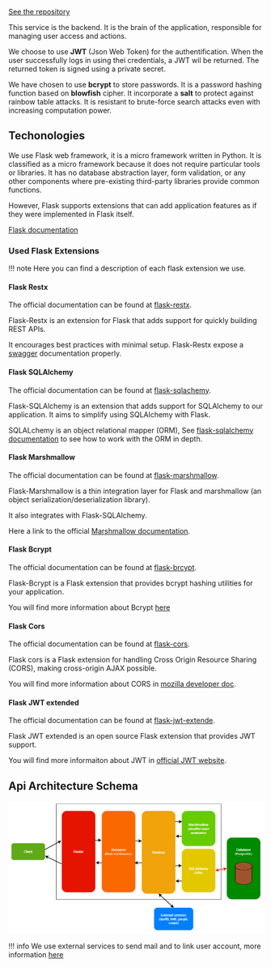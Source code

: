[See the repository](https://github.com/RomainCtl/RecoFinement-api)

This service is the backend. It is the brain of the application, responsible for managing user access and actions.

We choose to use __JWT__ (Json Web Token) for the authentification. When the user successfully logs in using thei credentials, a JWT wil be returned. The returned token is signed using a private secret.

We have chosen to use __bcrypt__ to store passwords. It is a password hashing function based on __blowfish__ cipher. It incorporate a __salt__ to protect against rainbow table attacks. It is resistant to brute-force search attacks even with increasing computation power.

## Techonologies

We use Flask web framework, it is a micro framework written in Python. It is classified as a micro framework because it does not require particular tools or libraries. It has no database abstraction layer, form validation, or any other components where pre-existing third-party libraries provide common functions.

However, Flask supports extensions that can add application features as if they were implemented in Flask itself.

[Flask documentation](https://flask.palletsprojects.com/en/1.1.x/)

### Used Flask Extensions

!!! note
    Here you can find a description of each flask extension we use.

#### Flask Restx

The official documentation can be found at [flask-restx](https://flask-restx.readthedocs.io/en/latest/).

Flask-Restx is an extension for Flask that adds support for quickly building REST APIs.

It encourages best practices with minimal setup. Flask-Restx expose a [swagger](https://swagger.io/) documentation properly.


#### Flask SQLAlchemy

The official documentation can be found at [flask-sqlachemy](https://flask-sqlalchemy.palletsprojects.com/en/2.x/).

Flask-SQLAlchemy is an extension that adds support for SQLAlchemy to our application. It aims to simplify using SQLAlchemy with Flask.

SQLALchemy is an object relational mapper (ORM), See [flask-sqlalchemy documentation](https://docs.sqlalchemy.org/en/latest/) to see how to work with the ORM in depth.


#### Flask Marshmallow

The official documentation can be found at [flask-marshmallow](https://flask-marshmallow.readthedocs.io/en/latest/).

Flask-Marshmallow is a thin integration layer for Flask and marshmallow (an object serialization/deserialization library).

It also integrates with Flask-SQLAlchemy.

Here a link to the official [Marshmallow documentation](https://marshmallow.readthedocs.io/en/latest/).

#### Flask Bcrypt

The official documentation can be found at [flask-brcypt](https://flask-bcrypt.readthedocs.io/en/latest/).

Flask-Bcrypt is a Flask extension that provides bcrypt hashing utilities for your application.

You will find more information about Bcrypt [here](https://en.wikipedia.org/wiki/Bcrypt)


#### Flask Cors

The official documentation can be found at [flask-cors](https://flask-cors.readthedocs.io/en/latest/).

Flask cors is a Flask extension for handling Cross Origin Resource Sharing (CORS), making cross-origin AJAX possible.

You will find more information about CORS in [mozilla developer doc](https://developer.mozilla.org/en-US/docs/Web/HTTP/CORS).

#### Flask JWT extended

The official documentation can be found at [flask-jwt-extende](https://flask-jwt-extended.readthedocs.io/en/stable/).

Flask JWT extended is an open source Flask extension that provides JWT support.

You will find more informaiton about JWT in [official JWT website](https://jwt.io/).


## Api Architecture Schema

![Api Architecture](../../assets/images/api_architecture.png)

!!! info
    We use external services to send mail and to link user account, more information [here](../../external_services/mailjet)

